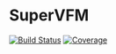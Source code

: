 # SuperVFM

[![Build Status](https://github.com/pstasiak2000/SuperVFM.jl/actions/workflows/CI.yml/badge.svg?branch=main)](https://github.com/pstasiak2000/SuperVFM.jl/actions/workflows/CI.yml?query=branch%3Amain)
[![Coverage](https://codecov.io/gh/pstasiak2000/SuperVFM.jl/branch/main/graph/badge.svg)](https://codecov.io/gh/pstasiak2000/SuperVFM.jl)
